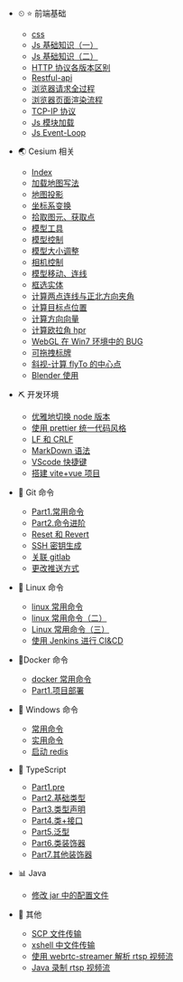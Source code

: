 - ⏲ :star: 前端基础

  - [css](/notes/前端基础/css.md)
  - [Js 基础知识（一）](/notes/前端基础/Js基础知识1.md)
  - [Js 基础知识（二）](/notes/前端基础/Js基础知识2.md)
  - [HTTP 协议各版本区别](/notes/前端基础/HTTP协议各版本区别.md)
  - [Restful-api](/notes/前端基础/Restful-api.md)
  - [浏览器请求全过程](/notes/前端基础/浏览器从发出请求到页面渲染完毕全过程.md)
  - [浏览器页面渲染流程](/notes/前端基础/浏览器页面渲染流程.md)
  - [TCP-IP 协议](/notes/前端基础/TCP-IP协议.md)
  - [Js 模块加载](/notes/前端基础/Js模块加载.md)
  - [Js Event-Loop](/notes/前端基础/事件循环.md)

- 🌏 Cesium 相关

  - [Index](/notes/Cesium相关/Index.md)
  - [加载地图写法](/notes/Cesium相关/加载地图写法.md)
  - [地图投影](/notes/Cesium相关/地图投影.md)
  - [坐标系变换](/notes/Cesium相关/坐标系变换.md)
  - [拾取图元、获取点](/notes/Cesium相关/拾取图元、获取点.md)
  - [模型工具](/notes/Cesium相关/模型工具.md)
  - [模型控制](/notes/Cesium相关/模型控制.md)
  - [模型大小调整](/notes/Cesium相关/模型大小调整.md)
  - [相机控制](/notes/Cesium相关/相机控制.md)
  - [模型移动、连线](/notes/Cesium相关/模型移动、连线.md)
  - [框选实体](/notes/Cesium相关/框选实体.md)
  - [计算两点连线与正北方向夹角](/notes/Cesium相关/计算两点连线与正北方向夹角.md)
  - [计算目标点位置](/notes/Cesium相关/计算目标点位置.md)
  - [计算方向向量](/notes/Cesium相关/计算方向向量.md)
  - [计算欧拉角 hpr](/notes/Cesium相关/计算欧拉角hpr.md)
  - [WebGL 在 Win7 环境中的 BUG](/notes/Cesium相关/Win7环境项目bug.md)
  - [可拖拽标牌](/notes/Cesium相关/可拖拽标牌.md)
  - [斜视-计算 flyTo 的中心点](/notes/Cesium相关/斜视-计算flyTo的中心点.md)
  - [Blender 使用](/notes/Cesium相关/Blender使用.md)

- ⛏ 开发环境

  - [优雅地切换 node 版本](/notes/开发环境/优雅地切换node版本.md)
  - [使用 prettier 统一代码风格](/notes/开发环境/使用prettier统一代码风格.md)
  - [LF 和 CRLF](/notes/开发环境/LF&CRLF.md)
  - [MarkDown 语法](/notes/开发环境/Markdown语法速查.md)
  - [VScode 快捷键](/notes/开发环境/VS_Code快捷键.md)
  - [搭建 vite+vue 项目](/notes/开发环境/搭建vite+vue项目.md)

- 🍂 Git 命令

  - [Part1.常用命令](/notes/Git命令/Part1.常用命令.md)
  - [Part2.命令进阶](/notes/Git命令/Part2.命令进阶.md)
  - [Reset 和 Revert](/notes/Git命令/reset和revert.md)
  - [SSH 密钥生成](/notes/Git命令/SSH密钥生成.md)
  - [关联 gitlab](/notes/Git命令/关联gitlab.md)
  - [更改推送方式](/notes/Git命令/更改推送方式.md)

- 🌼 Linux 命令

  - [linux 常用命令](/notes/Linux命令/linux常用命令.md)
  - [linux 常用命令（二）](/notes/Linux命令/linux常用命令（二）.md)
  - [Linux 常用命令（三）](/notes/Linux命令/Linux常用命令（三）.md)
  - [使用 Jenkins 进行 CI&CD](/notes/Linux命令/使用Jenkins进行CI&CD.md)

- 🍟Docker 命令

  - [docker 常用命令](/notes/Docker命令/docker常用命令.md)
  - [Part1.项目部署](/notes/Docker命令/Part1.项目部署.md)

- 🧫 Windows 命令

  - [常用命令](/notes/Windows命令/常用命令.md)
  - [实用命令](/notes/Windows命令/实用命令.md)
  - [启动 redis](/notes/Windows命令/启动redis.md)

- 🥨 TypeScript

  - [Part1.pre](/notes/TypeScript/Part1.pre.md)
  - [Part2.基础类型](/notes/TypeScript/Part2.基础类型.md)
  - [Part3.类型声明](/notes/TypeScript/Part3.类型声明.md)
  - [Part4.类+接口](/notes/TypeScript/Part4.类+接口.md)
  - [Part5.泛型](/notes/TypeScript/Part5.泛型.md)
  - [Part6.类装饰器](/notes/TypeScript/Part6.类装饰器.md)
  - [Part7.其他装饰器](/notes/TypeScript/Part7.其他装饰器.md)

- 📊 Java

  - [修改 jar 中的配置文件](/notes/Java/修改jar中的配置文件.md)

- 🎂 其他

  - [SCP 文件传输](/notes/其他/SCP文件传输.md)
  - [xshell 中文件传输](/notes/其他/xshell中文件传输.md)
  - [使用 webrtc-streamer 解析 rtsp 视频流](/notes/其他/使用webrtc-streamer解析rtsp视频流.md)
  - [Java 录制 rtsp 视频流](/notes/其他/Java录制rtsp视频流.md)
